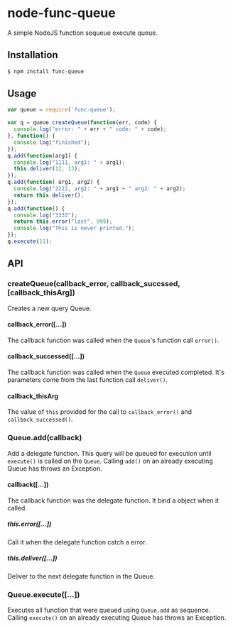 node-func-queue
===============

A simple NodeJS function sequeue execute queue.

## Installation

```bash
$ npm install func-queue
```

## Usage

```javascript
var queue = require('func-queue');

var q = queue.createQueue(function(err, code) {
  console.log("error: " + err + " code: " + code);
}, function() {
  console.log("finished");
});
q.add(function(arg1) {
  console.log("1111, arg1: " + arg1);
  this.deliver(12, 13);
});
q.add(function( arg1, arg2) {
  console.log("2222, arg1: " + arg1 + " arg2: " + arg2);
  return this.deliver();
});
q.add(function() {
  console.log("3333");
  return this.error("last", 999);
  console.log("This is never printed.");
});
q.execute(11);
```

## API

### createQueue(callback_error, callback_succssed, [callback_thisArg])

Creates a new query Queue.

#### callback_error([...])

The callback function was called when the `Queue`'s function call `error()`.

#### callback_successed([...])

The callback function was called when the `Queue` executed completed. It's
parameters come from the last function call `deliver()`.

#### callback_thisArg

The value of `this` provided for the call to `callback_error()` and `callback_successed()`.

### Queue.add(callback)

Add a delegate function. This query will be queued for execution until `execute()`
is called on the `Queue`.
Calling `add()` on an already executing Queue has throws an Exception.

#### callback([...])

The callback function was the delegate function. It bind a object when it called.

##### this.error([...])

Call it when the delegate function catch a error.

##### this.deliver([...])

Deliver to the next delegate function in the Queue.

### Queue.execute([...])

Executes all function that were queued using `Queue.add` as sequence.
Calling `execute()` on an already executing Queue has throws an Exception.
